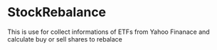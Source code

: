 # StockRebalance
This is use for collect informations of ETFs from Yahoo Finanace and calculate buy or sell shares to rebalace 
